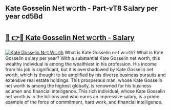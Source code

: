 ## Kate Gosselin N𝚎t w𝚘rth - Part-vT8 S𝚊lary per year cd5Bd

# <h2><a href="http://gc1o88y.nevu.top/?p=Kate+Gosselin">🔗 👉🔴 Kate Gosselin N𝚎t w𝚘rth - S𝚊lary</a></h2>

[![Kate Gosselin N𝚎t W𝚘rth](https://i.imgur.com/Oavwk0R.jpeg)](http://gc1o88y.nevu.top/?p=Kate+Gosselin)
What is Kate Gosselin n𝚎t w𝚘rth? What is Kate Gosselin s𝚊lary per year?
With a substantial Kate Gosselin net worth, this wealthy individual is among the wealthiest in his profession. His income from his job is significant, but it is overshadowed by Kate Gosselin net worth, which is thought to be amplified by his diverse business pursuits and extensive real estate holdings. This prosperous man, whose Kate Gosselin net worth is among the highest globally, is renowned for his business acumen and financial intelligence. This rich individual, whose Kate Gosselin net worth is in the billions and who earns an impressive salary, is a prime example of the force of commitment, hard work, and financial intelligence.
